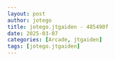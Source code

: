 ```yaml
---
layout: post
author: jotego
title: jotego.jtgaiden - 485490f
date: 2025-03-07
categories: [Arcade, jtgaiden]
tags: [jotego.jtgaiden]
---
```


